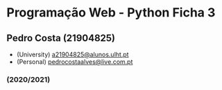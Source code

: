 # Programação Web - Python Ficha 3
## Pedro Costa (21904825)
- (University) a21904825@alunos.ulht.pt
- (Personal) pedrocostaalves@live.com.pt

### (2020/2021)
